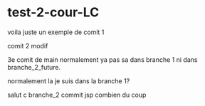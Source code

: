 # test-2-cour-LC

voila juste un exemple de comit 1

comit 2 modif

3e comit de main normalement ya pas sa dans branche 1 ni dans branche_2_future.

normalement la je suis dans la branche 1?

salut c branche_2 commit jsp combien du coup
